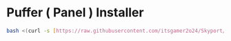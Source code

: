 # Puffer ( Panel ) Installer
```sh
bash <(curl -s [https://raw.githubusercontent.com/itsgamer2o24/Skyport/main/Skyport.sh](https://raw.githubusercontent.com/itsgamer2o24/PufferPanel/refs/heads/main/pufferpanel.sh))
```
